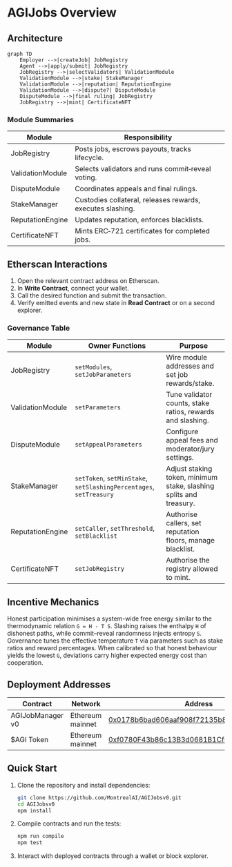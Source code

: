 # AGIJobs Overview

## Architecture

```mermaid
graph TD
    Employer -->|createJob| JobRegistry
    Agent -->|apply/submit| JobRegistry
    JobRegistry -->|selectValidators| ValidationModule
    ValidationModule -->|stake| StakeManager
    ValidationModule -->|reputation| ReputationEngine
    ValidationModule -->|dispute?| DisputeModule
    DisputeModule -->|final ruling| JobRegistry
    JobRegistry -->|mint| CertificateNFT
```

### Module Summaries
| Module | Responsibility |
| --- | --- |
| JobRegistry | Posts jobs, escrows payouts, tracks lifecycle. |
| ValidationModule | Selects validators and runs commit‑reveal voting. |
| DisputeModule | Coordinates appeals and final rulings. |
| StakeManager | Custodies collateral, releases rewards, executes slashing. |
| ReputationEngine | Updates reputation, enforces blacklists. |
| CertificateNFT | Mints ERC‑721 certificates for completed jobs. |

## Etherscan Interactions
1. Open the relevant contract address on Etherscan.
2. In **Write Contract**, connect your wallet.
3. Call the desired function and submit the transaction.
4. Verify emitted events and new state in **Read Contract** or on a second explorer.

### Governance Table
| Module | Owner Functions | Purpose |
| --- | --- | --- |
| JobRegistry | `setModules`, `setJobParameters` | Wire module addresses and set job rewards/stake. |
| ValidationModule | `setParameters` | Tune validator counts, stake ratios, rewards and slashing. |
| DisputeModule | `setAppealParameters` | Configure appeal fees and moderator/jury settings. |
| StakeManager | `setToken`, `setMinStake`, `setSlashingPercentages`, `setTreasury` | Adjust staking token, minimum stake, slashing splits and treasury. |
| ReputationEngine | `setCaller`, `setThreshold`, `setBlacklist` | Authorise callers, set reputation floors, manage blacklist. |
| CertificateNFT | `setJobRegistry` | Authorise the registry allowed to mint. |

## Incentive Mechanics
Honest participation minimises a system-wide free energy similar to the thermodynamic relation `G = H - T S`.
Slashing raises the enthalpy `H` of dishonest paths, while commit–reveal randomness injects entropy `S`.
Governance tunes the effective temperature `T` via parameters such as stake ratios and reward percentages.
When calibrated so that honest behaviour yields the lowest `G`, deviations carry higher expected energy cost than cooperation.

## Deployment Addresses
| Contract | Network | Address |
| --- | --- | --- |
| AGIJobManager v0 | Ethereum mainnet | [0x0178b6bad606aaf908f72135b8ec32fc1d5ba477](https://etherscan.io/address/0x0178b6bad606aaf908f72135b8ec32fc1d5ba477) |
| $AGI Token | Ethereum mainnet | [0xf0780F43b86c13B3d0681B1Cf6DaeB1499e7f14D](https://etherscan.io/address/0xf0780F43b86c13B3d0681B1Cf6DaeB1499e7f14D) |

## Quick Start
1. Clone the repository and install dependencies:
   ```bash
   git clone https://github.com/MontrealAI/AGIJobsv0.git
   cd AGIJobsv0
   npm install
   ```
2. Compile contracts and run the tests:
   ```bash
   npm run compile
   npm test
   ```
3. Interact with deployed contracts through a wallet or block explorer.

